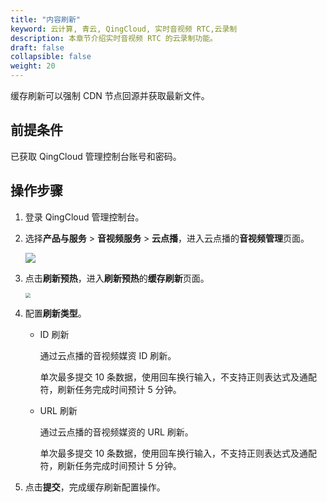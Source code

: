 ```yaml
---
title: "内容刷新"
keyword: 云计算, 青云, QingCloud, 实时音视频 RTC,云录制
description: 本章节介绍实时音视频 RTC 的云录制功能。
draft: false
collapsible: false
weight: 20
---
```


缓存刷新可以强制 CDN 节点回源并获取最新文件。

## 前提条件

已获取 QingCloud 管理控制台账号和密码。

## 操作步骤

1. 登录 QingCloud 管理控制台。

2. 选择**产品与服务** > **音视频服务** > **云点播**，进入云点播的**音视频管理**页面。

   ![](/audio_and_video/vod/_images/um_video_list.png)

3. 点击**刷新预热**，进入**刷新预热**的**缓存刷新**页面。

   <img src="/audio_and_video/vod/_images/um_refresh.png" style="zoom:50%;" />

4. 配置**刷新类型**。

   - ID 刷新

     通过云点播的音视频媒资 ID 刷新。

     单次最多提交 10 条数据，使用回车换行输入，不支持正则表达式及通配符，刷新任务完成时间预计 5 分钟。

   - URL 刷新

     通过云点播的音视频媒资的 URL 刷新。

     单次最多提交 10 条数据，使用回车换行输入，不支持正则表达式及通配符，刷新任务完成时间预计 5 分钟。

5. 点击**提交**，完成缓存刷新配置操作。


